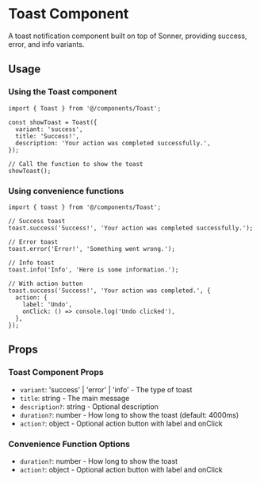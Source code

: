 # Toast Component

A toast notification component built on top of Sonner, providing success, error, and info variants.

## Usage

### Using the Toast component

```tsx
import { Toast } from '@/components/Toast';

const showToast = Toast({
  variant: 'success',
  title: 'Success!',
  description: 'Your action was completed successfully.',
});

// Call the function to show the toast
showToast();
```

### Using convenience functions

```tsx
import { toast } from '@/components/Toast';

// Success toast
toast.success('Success!', 'Your action was completed successfully.');

// Error toast
toast.error('Error!', 'Something went wrong.');

// Info toast
toast.info('Info', 'Here is some information.');

// With action button
toast.success('Success!', 'Your action was completed.', {
  action: {
    label: 'Undo',
    onClick: () => console.log('Undo clicked'),
  },
});
```

## Props

### Toast Component Props

- `variant`: 'success' | 'error' | 'info' - The type of toast
- `title`: string - The main message
- `description?`: string - Optional description
- `duration?`: number - How long to show the toast (default: 4000ms)
- `action?`: object - Optional action button with label and onClick

### Convenience Function Options

- `duration?`: number - How long to show the toast
- `action?`: object - Optional action button with label and onClick

